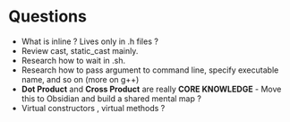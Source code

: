 # Questions
- What is inline ? Lives only in .h files ?
- Review cast, static_cast mainly.
- Research how to wait in .sh.
- Research how to pass argument to command line, specify executable name, and so on (more on g++)
- **Dot Product** and **Cross Product** are really **CORE KNOWLEDGE** - Move this to Obsidian and build a shared mental map ?
- Virtual constructors , virtual methods ?